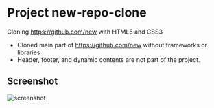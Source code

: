 # Project new-repo-clone
Cloning https://github.com/new with HTML5 and CSS3

- Cloned main part of https://github.com/new without frameworks or libraries
- Header, footer, and dynamic contents are not part of the project.

## Screenshot
![screenshot](https://user-images.githubusercontent.com/33533176/104482918-de0d3000-560a-11eb-9c49-24e6a9ce1bd4.png)
